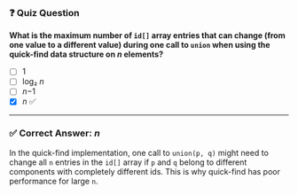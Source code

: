 ### ❓ Quiz Question

**What is the maximum number of `id[]` array entries that can change (from one value to a different value) during one call to `union` when using the quick-find data structure on *n* elements?**

- [ ] 1  
- [ ] log₂ *n*  
- [ ] *n*−1  
- [x] *n* ✅  

---

### ✅ Correct Answer: *n*

In the quick-find implementation, one call to `union(p, q)` might need to change all `n` entries in the `id[]` array if `p` and `q` belong to different components with completely different ids. This is why quick-find has poor performance for large `n`.
